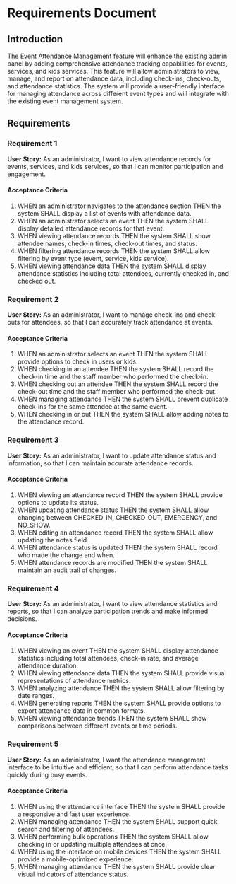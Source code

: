 # Requirements Document

## Introduction

The Event Attendance Management feature will enhance the existing admin panel by adding comprehensive attendance tracking capabilities for events, services, and kids services. This feature will allow administrators to view, manage, and report on attendance data, including check-ins, check-outs, and attendance statistics. The system will provide a user-friendly interface for managing attendance across different event types and will integrate with the existing event management system.

## Requirements

### Requirement 1

**User Story:** As an administrator, I want to view attendance records for events, services, and kids services, so that I can monitor participation and engagement.

#### Acceptance Criteria

1. WHEN an administrator navigates to the attendance section THEN the system SHALL display a list of events with attendance data.
2. WHEN an administrator selects an event THEN the system SHALL display detailed attendance records for that event.
3. WHEN viewing attendance records THEN the system SHALL show attendee names, check-in times, check-out times, and status.
4. WHEN filtering attendance records THEN the system SHALL allow filtering by event type (event, service, kids service).
5. WHEN viewing attendance data THEN the system SHALL display attendance statistics including total attendees, currently checked in, and checked out.

### Requirement 2

**User Story:** As an administrator, I want to manage check-ins and check-outs for attendees, so that I can accurately track attendance at events.

#### Acceptance Criteria

1. WHEN an administrator selects an event THEN the system SHALL provide options to check in users or kids.
2. WHEN checking in an attendee THEN the system SHALL record the check-in time and the staff member who performed the check-in.
3. WHEN checking out an attendee THEN the system SHALL record the check-out time and the staff member who performed the check-out.
4. WHEN managing attendance THEN the system SHALL prevent duplicate check-ins for the same attendee at the same event.
5. WHEN checking in or out THEN the system SHALL allow adding notes to the attendance record.

### Requirement 3

**User Story:** As an administrator, I want to update attendance status and information, so that I can maintain accurate attendance records.

#### Acceptance Criteria

1. WHEN viewing an attendance record THEN the system SHALL provide options to update its status.
2. WHEN updating attendance status THEN the system SHALL allow changing between CHECKED_IN, CHECKED_OUT, EMERGENCY, and NO_SHOW.
3. WHEN editing an attendance record THEN the system SHALL allow updating the notes field.
4. WHEN attendance status is updated THEN the system SHALL record who made the change and when.
5. WHEN attendance records are modified THEN the system SHALL maintain an audit trail of changes.

### Requirement 4

**User Story:** As an administrator, I want to view attendance statistics and reports, so that I can analyze participation trends and make informed decisions.

#### Acceptance Criteria

1. WHEN viewing an event THEN the system SHALL display attendance statistics including total attendees, check-in rate, and average attendance duration.
2. WHEN viewing attendance data THEN the system SHALL provide visual representations of attendance metrics.
3. WHEN analyzing attendance THEN the system SHALL allow filtering by date ranges.
4. WHEN generating reports THEN the system SHALL provide options to export attendance data in common formats.
5. WHEN viewing attendance trends THEN the system SHALL show comparisons between different events or time periods.

### Requirement 5

**User Story:** As an administrator, I want the attendance management interface to be intuitive and efficient, so that I can perform attendance tasks quickly during busy events.

#### Acceptance Criteria

1. WHEN using the attendance interface THEN the system SHALL provide a responsive and fast user experience.
2. WHEN managing attendance THEN the system SHALL support quick search and filtering of attendees.
3. WHEN performing bulk operations THEN the system SHALL allow checking in or updating multiple attendees at once.
4. WHEN using the interface on mobile devices THEN the system SHALL provide a mobile-optimized experience.
5. WHEN managing attendance THEN the system SHALL provide clear visual indicators of attendance status.